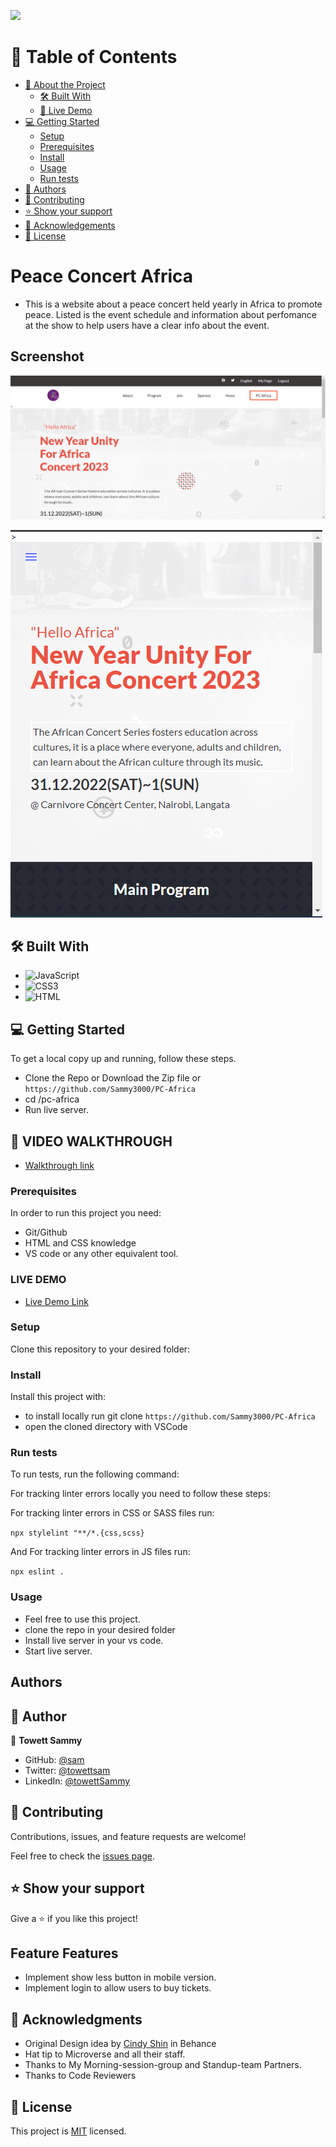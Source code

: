 <a name="readme-top"></a>

<!--
HOW TO USE:
This is an example of how you may give instructions on setting up your project locally.

Modify this file to match your project and remove sections that don't apply.

REQUIRED SECTIONS:
- Table of Contents
- About the Project
  - Built With
  - Live Demo
- Getting Started
- Authors
- Future Features
- Contributing
- Show your support
- Acknowledgements
- License

<!-- TABLE OF CONTENTS -->

![](https://img.shields.io/badge/Microverse-blueviolet)

# 📗 Table of Contents

- [📖 About the Project](#about-project)
  - [🛠 Built With](#built-with)
  - [🚀 Live Demo](#live-demo)
- [💻 Getting Started](#getting-started)
  - [Setup](#setup)
  - [Prerequisites](#prerequisites)
  - [Install](#install)
  - [Usage](#usage)
  - [Run tests](#run-tests)
- [👥 Authors](#authors)
- [🤝 Contributing](#contributing)
- [⭐️ Show your support](#support)
- [🙏 Acknowledgements](#acknowledgements)
- [📝 License](#license)

<!-- PROJECT DESCRIPTION -->

# Peace Concert Africa <a name="about-project"></a>

- This is a website about a peace concert held yearly in Africa to promote peace. Listed is the event schedule and information about perfomance at the show to help users have a clear info about the event.

## Screenshot

![](./src/images/peace.PNG)

![](./src/images/peace-mobile.PNG)

## 🛠 Built With <a name="built-with"></a>

- ![JavaScript](https://img.shields.io/badge/-JavaScript-000000?style=flat&logo=javascript)
- ![CSS3](https://img.shields.io/badge/-CSS3-000000?style=flat&logo=css3&logoColor=ffffff&labelColor=1572B6)
- ![HTML](https://img.shields.io/badge/-HTML-000000?style=flat&logo=html)

## 💻 Getting Started <a name="getting-started"></a>

To get a local copy up and running, follow these steps.

- Clone the Repo or Download the Zip file or `https://github.com/Sammy3000/PC-Africa`
- cd /pc-africa
- Run live server.

<!-- VIDEO WALKTHROUGH -->

## 🚀 VIDEO WALKTHROUGH <a name="live-demo"></a>

- [Walkthrough link](https://www.loom.com/share/a9cd37b9378a461c8266ea36d4a95faa)

### Prerequisites

In order to run this project you need:

- Git/Github
- HTML and CSS knowledge
- VS code or any other equivalent tool.

 <!-- LIVE DEMO -->

### LIVE DEMO

- [Live Demo Link](https://sammy3000.github.io/PC-Africa/)

### Setup

Clone this repository to your desired folder:

<!--
Example commands:

```sh
  cd my-folder
  git clone git@github.com:myaccount/my-project.git
```
--->

### Install

Install this project with:

- to install locally run git clone `https://github.com/Sammy3000/PC-Africa`
- open the cloned directory with VSCode

### Run tests

To run tests, run the following command:

For tracking linter errors locally you need to follow these steps:

For tracking linter errors in CSS or SASS files run:

`npx stylelint "**/*.{css,scss}`

And For tracking linter errors in JS files run:

`npx eslint .`

### Usage

- Feel free to use this project.
- clone the repo in your desired folder
- Install live server in your vs code.
- Start live server.

<!-- AUTHORS -->

## Authors

## 👥 Author <a name="author"></a>

👤 **Towett Sammy**

- GitHub: [@sam](https://github.com/Sammy3000)
- Twitter: [@towettsam](https://twitter.com/sammy15375658)
- LinkedIn: [@towettSammy](https://www.linkedin.com/in/towett-sammy-43476024a/)

<!-- CONTRIBUTING -->

## 🤝 Contributing <a name="contributing"></a>

Contributions, issues, and feature requests are welcome!

Feel free to check the [issues page](../../issues/).

<!-- SUPPORT -->

## ⭐️ Show your support <a name="support"></a>

Give a ⭐️ if you like this project!

<!--Feature Features-->
## Feature Features
- Implement show less button in mobile version.
- Implement login to allow users to buy tickets.


<!-- ACKNOWLEDGEMENTS -->

## 🙏 Acknowledgments <a name="acknowledgements"></a>

- Original Design idea by [Cindy Shin](https://www.behance.net/adagio07) in Behance
- Hat tip to Microverse and all their staff.
- Thanks to My Morning-session-group and Standup-team Partners.
- Thanks to Code Reviewers

## 📝 License <a name="license"></a>

This project is [MIT](./LICENSE) licensed.

